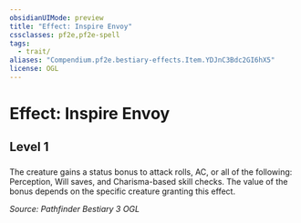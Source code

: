 ```yaml
---
obsidianUIMode: preview
title: "Effect: Inspire Envoy"
cssclasses: pf2e,pf2e-spell
tags:
  - trait/
aliases: "Compendium.pf2e.bestiary-effects.Item.YDJnC3Bdc2GI6hX5"
license: OGL
---
```

# Effect: Inspire Envoy
## Level 1
### 






The creature gains a status bonus to attack rolls, AC, or all of the following: Perception, Will saves, and Charisma-based skill checks. The value of the bonus depends on the specific creature granting this effect.

*Source: Pathfinder Bestiary 3*
*OGL*